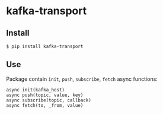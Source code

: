 # kafka-transport

## Install

```
$ pip install kafka-transport
```

## Use

Package contain `init`, `push`, `subscribe`, `fetch` async functions:

```
async init(kafka_host)
async push(topic, value, key)
async subscribe(topic, callback)
async fetch(to, _from, value)
```
